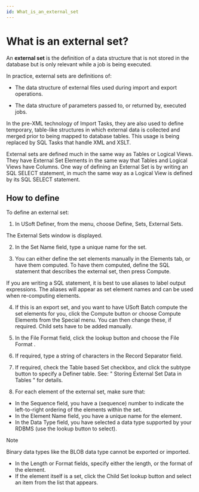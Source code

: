 ```yaml
---
id: What_is_an_external_set
---
```


# What is an external set?

An **external set** is the definition of a data structure that is not stored in the database but is only relevant while a job is being executed.

In practice, external sets are definitions of:

- The data structure of external files used during import and export operations.

- The data structure of parameters passed to, or returned by, executed jobs.

In the pre-XML technology of Import Tasks, they are also used to define temporary, table-like structures in which external data is collected and merged prior to being mapped to database tables. This usage is being replaced by SQL Tasks that handle XML and XSLT.

External sets are defined much in the same way as Tables or Logical Views. They have External Set Elements in the same way that Tables and Logical Views have Columns. One way of defining an External Set is by writing an SQL SELECT statement, in much the same way as a Logical View is defined by its SQL SELECT statement.

## How to define

To define an external set:

1. In USoft Definer, from the menu, choose Define, Sets, External Sets.

The External Sets window is displayed.

2. In the Set Name field, type a unique name for the set.

3. You can either define the set elements manually in the Elements tab, or have them computed. To have them computed, define the SQL statement that describes the external set, then press Compute.

If you are writing a SQL statement, it is best to use aliases to label output expressions. The aliases will appear as set element names and can be used when re-computing elements.

4. If this is an export set, and you want to have USoft Batch compute the set elements for you, click the Compute button or choose Compute Elements from the Special menu. You can then change these, if required. Child sets have to be added manually.

5. In the File Format field, click the lookup button and choose the File Format .

6. If required, type a string of characters in the Record Separator field.

7. If required, check the Table based Set checkbox, and click the subtype button to specify a Definer table. See: " Storing External Set Data in Tables " for details.

8. For each element of the external set, make sure that:

- In the Sequence field, you have a (sequence) number to indicate the left-to-right ordering of the elements within the set.
- In the Element Name field, you have a unique name for the element.
- In the Data Type field, you have selected a data type supported by your RDBMS (use the lookup button to select).

> [!NOTE]
> Binary data types like the BLOB data type cannot be exported or imported.

- In the Length or Format fields, specify either the length, or the format of the element.
- If the element itself is a set, click the Child Set lookup button and select an item from the list that appears.